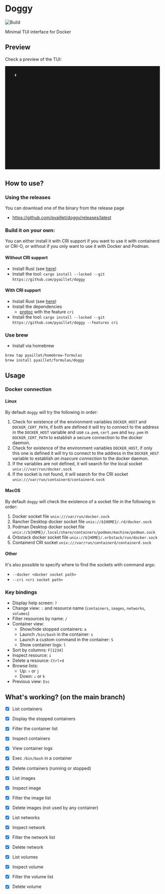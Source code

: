 # Doggy

![Build](https://github.com/pyaillet/doggy/actions/workflows/rust.yml/badge.svg)

Minimal TUI interface for Docker

## Preview

Check a preview of the TUI:

![Preview of the TUI](./doc/preview.gif)

## How to use?

### Using the releases

You can download one of the binary from the release page
- https://github.com/pyaillet/doggy/releases/latest

### Build it on your own:

You can either install it with CRI support if you want to use it with containerd or CRI-O, or without if you only want to use it with Docker and Podman.

#### Without CRI support

- Install Rust (see [here](https://www.rust-lang.org/tools/install))
- Install the tool: `cargo install --locked --git https://github.com/pyaillet/doggy`

#### With CRI support

- Install Rust (see [here](https://www.rust-lang.org/tools/install))
- Install the dependencies
  - [protoc](https://grpc.io/docs/protoc-installation/) with the feature `cri`
- Install the tool: `cargo install --locked --git https://github.com/pyaillet/doggy --features cri`

### Use brew

- Install via homebrew

```shell-session
brew tap pyaillet/homebrew-formulas
brew install pyaillet/formulas/doggy
```

## Usage

### Docker connection

#### Linux

By default `doggy` will try the following in order:
1. Check for existence of the environment variables `DOCKER_HOST` and `DOCKER_CERT_PATH`, if both are defined it will try to connect to the address in the `DOCKER_HOST` variable and use `ca.pem`, `cert.pem` and `key.pem` in `DOCKER_CERT_PATH` to establish a secure connection to the docker daemon.
2. Check for existence of the environment variables `DOCKER_HOST`, if only this one is defined it will try to connect to the address in the `DOCKER_HOST` variable to establish *an insecure connection* to the docker daemon.
3. If the variables are not defined, it will search for the local socket `unix:///var/run/docker.sock`
4. If the socket is not found, it will search for the CRI socket `unix:///var/run/containerd/containerd.sock`

#### MacOS

By default `doggy` will check the existence of a socket file in the following in order:
1. Docker socket file `unix:///var/run/docker.sock`
2. Rancher Desktop docker socket file `unix://${HOME}/.rd/docker.sock`
3. Podman Desktop docker socket file `unix://${HOME}/.local/share/containers/podman/machine/podman.sock`
4. Orbstack docker socket file `unix://${HOME}/.orbstack/run/docker.sock`
4. Containerd CRI socket `unix:///var/run/containerd/containerd.sock`

#### Other

It's also possible to specify where to find the sockets with command args:
- `--docker <docker socket path>`
- `--cri <cri socket path>`

### Key bindings

- Display help screen: `?`
- Change view: `:` and resource name (`containers`, `images`, `networks`, `volumes`)
- Filter resources by name: `/`
- Container view:
  - Show/hide stopped containers: `a`
  - Launch `/bin/bash` in the container: `s`
  - Launch a custom command in the container: `S`
  - Show container logs: `l`
- Sort by columns: `F[1234]`
- Inspect resource: `i` 
- Delete a resource: `Ctrl+d`
- Browse lists:
  - Up: `↑` or `j`
  - Down: `↓` or `k`
- Previous view: `Esc`

## What's working? (on the main branch)

- [x] List containers
- [x] Display the stopped containers
- [x] Filter the container list
- [x] Inspect containers
- [x] View container logs
- [x] Exec `/bin/bash` in a container
- [x] Delete containers (running or stopped)
- [x] List images
- [x] Inspect image
- [x] Filter the image list
- [x] Delete images (not used by any container)
- [x] List networks
- [x] Inspect network
- [x] Filter the network list
- [x] Delete network
- [x] List volumes
- [x] Inspect volume
- [x] Filter the volume list
- [x] Delete volume


